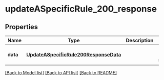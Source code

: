 # updateASpecificRule_200_response

## Properties
Name | Type | Description | Notes
------------ | ------------- | ------------- | -------------
**data** | [**UpdateASpecificRule200ResponseData**](UpdateASpecificRule200ResponseData.md) |  | [optional] [default to null]

[[Back to Model list]](../README.md#documentation-for-models) [[Back to API list]](../README.md#documentation-for-api-endpoints) [[Back to README]](../README.md)



